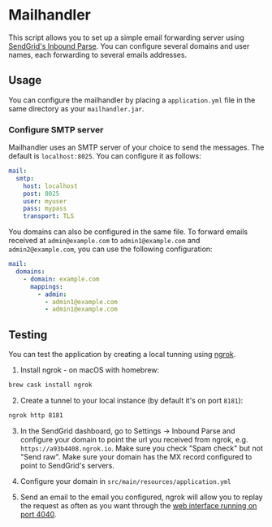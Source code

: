 # Mailhandler

This script allows you to set up a simple email forwarding server using [SendGrid's Inbound Parse](https://sendgrid.com/docs/User_Guide/Settings/parse.html). You can configure several domains and user names, each forwarding to several emails addresses.

## Usage

You can configure the mailhandler by placing a `application.yml` file in the same directory as your `mailhandler.jar`.

### Configure SMTP server

Mailhandler uses an SMTP server of your choice to send the messages. The default is `localhost:8025`. You can configure it as follows:

```yml
mail:
  smtp:
    host: localhost
    post: 8025
    user: myuser
    pass: mypass
    transport: TLS
```

You domains can also be configured in the same file. To forward emails received at `admin@example.com` to `admin1@example.com` and `admin2@example.com`, you can use the following configuration:

```yml
mail:
  domains:
    - domain: example.com
      mappings: 
        - admin:
          - admin1@example.com
          - admin1@example.com
```

## Testing

You can test the application by creating a local tunning using [ngrok](https://ngrok.com/).

1. Install ngrok - on macOS with homebrew:
  ```bash
  brew cask install ngrok
  ```

2. Create a tunnel to your local instance (by default it's on port `8181`):
  ```bash
  ngrok http 8181
  ```
3. In the SendGrid dashboard, go to Settings -> Inbound Parse and configure your domain to point the url you received from ngrok, e.g. `https://a93b4408.ngrok.io`. Make sure you check "Spam check" but not "Send raw". Make sure your domain has the MX record configured to point to SendGrid's servers.

4. Configure your domain in `src/main/resources/application.yml`

5. Send an email to the email you configured, ngrok will allow you to replay the request as often as you want through the [web interface running on port 4040](http://localhost:4040).
